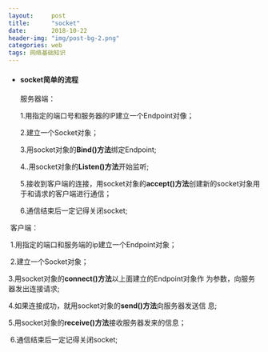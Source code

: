 ```yaml
---
layout:     post
title:      "socket"
date:       2018-10-22 
header-img: "img/post-bg-2.png"
categories: web
tags: 网络基础知识
---
```


- #### socket简单的流程

  服务器端：

  1.用指定的端口号和服务器的IP建立一个Endpoint对像；

  2.建立一个Socket对象；

  3.用socket对象的**Bind()方法**绑定Endpoint;

  4..用socket对象的**Listen()方法**开始监听;

  5.接收到客户端的连接，用socket对象的**accept()方法**创建新的socket对象用于和请求的客户端进行通信；

  6.通信结束后一定记得关闭socket;



​	客户端：

​	1.用指定的端口和服务端的ip建立一个Endpoint对象；

​	2.建立一个Socket对象；

​	3.用socket对象的**connect()方法**以上面建立的Endpoint对象作	为参数，向服务器发出连接请求;

​	4.如果连接成功，就用socket对象的**send()方法**向服务器发送信	息;

​	5.用socket对象的**receive()方法**接收服务器发来的信息；

​	6.通信结束后一定记得关闭socket;

